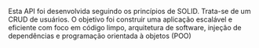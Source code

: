 Esta API foi desenvolvida seguindo os princípios de SOLID. 
Trata-se de um CRUD de usuários. 
O objetivo foi construir uma aplicação escalável e eficiente com foco em código limpo, arquitetura de software, injeção de dependências e programação orientada à objetos (POO)
